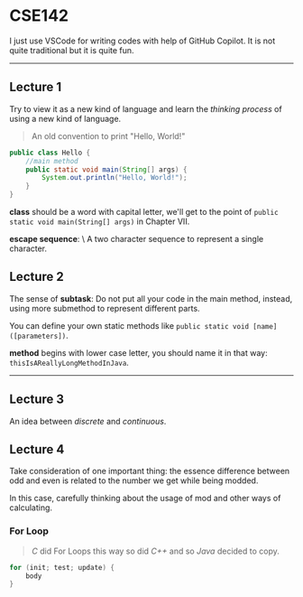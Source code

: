 # CSE142

I just use VSCode for writing codes with help of GitHub Copilot. It is not quite traditional but it is quite fun.

---

## Lecture 1

Try to view it as a new kind of language and learn the *thinking process* of using a new kind of language.

> An old convention to print "Hello, World!"

```java
public class Hello {
    //main method
    public static void main(String[] args) {
        System.out.println("Hello, World!");
    }
}
```

**class** should be a word with capital letter, we'll get to the point of `public static void main(String[] args)` in Chapter VII.

**escape sequence**: \ A two character sequence to represent a single character.

## Lecture 2

The sense of **subtask**: Do not put all your code in the main method, instead, using more submethod to represent different parts.

You can define your own static methods like `public static void [name]([parameters])`.

**method** begins with lower case letter, you should name it in that way: `thisIsAReallyLongMethodInJava`.

---

## Lecture 3

An idea between *discrete* and *continuous*.

## Lecture 4

Take consideration of one important thing: the essence difference between odd and even is related to the number we get while being modded.

In this case, carefully thinking about the usage of mod and other ways of calculating.

### For Loop

> *C* did For Loops this way so did *C++* and so *Java* decided to copy. 

```java
for (init; test; update) {
    body
}
```